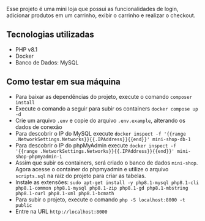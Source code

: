 Esse projeto é uma mini loja que possui as funcionalidades de login, adicionar produtos em um carrinho, exibir o carrinho e realizar o checkout.

## Tecnologias utilizadas

- PHP v8.1
- Docker
- Banco de Dados: MySQL

## Como testar em sua máquina

- Para baixar as dependências do projeto, execute o comando `composer install`
- Execute o comando a seguir para subir os containers `docker compose up -d`
- Crie um arquivo `.env` e copie do arquivo `.env.example`, alterando os dados de conexão
- Para descobrir o IP do MySQL execute `docker inspect -f '{{range .NetworkSettings.Networks}}{{.IPAddress}}{{end}}' mini-shop-db-1`
- Para descobrir o IP do phpMyAdmin execute `docker inspect -f '{{range .NetworkSettings.Networks}}{{.IPAddress}}{{end}}' mini-shop-phpmyadmin-1`
- Assim que subir os containers, será criado o banco de dados `mini-shop`. Agora acesse o container do phpmyadmin e utilize o arquivo `scripts.sql` na raíz do projeto para criar as tabelas. 
- Instale as extensões: `sudo apt-get install -y php8.1-mysql php8.1-cli php8.1-common php8.1-mysql php8.1-zip php8.1-gd php8.1-mbstring php8.1-curl php8.1-xml php8.1-bcmath`
- Para subir o projeto, execute o comando `php -S localhost:8000 -t public`
- Entre na URL `http://localhost:8000`